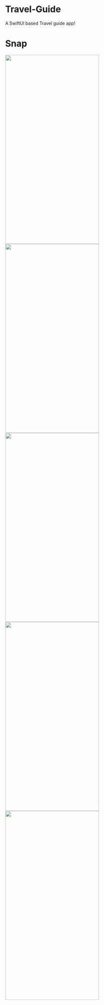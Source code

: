 # Travel-Guide
A SwiftUI based Travel guide app!

# Snap
<img src="https://user-images.githubusercontent.com/56252259/116514628-ebfc6d80-a8e8-11eb-8a9b-a9217cbf7fec.png" width="300" height="600" /> <img src="https://user-images.githubusercontent.com/56252259/116514633-ed2d9a80-a8e8-11eb-9f7e-1ae1f72ca44b.png" width="300" height="600" /> <img src="https://user-images.githubusercontent.com/56252259/116514635-edc63100-a8e8-11eb-9aa1-a883cf66e2a3.png" width="300" height="600" /> <img src="https://user-images.githubusercontent.com/56252259/116514638-ee5ec780-a8e8-11eb-9ebe-51404dcd5f3e.png" width="300" height="600" /> <img src="https://user-images.githubusercontent.com/56252259/116514641-ef8ff480-a8e8-11eb-917d-d49068d9aa9c.png" width="300" height="600" />
